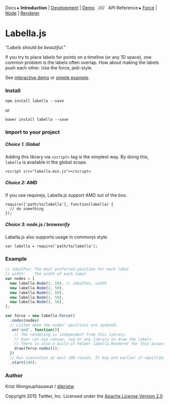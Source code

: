 Docs ▸
**Introduction** |
[Development](docs/Development.md) |
[Demo](http://twitter.github.io/labella.js/)
&nbsp;&nbsp;////&nbsp;&nbsp;
API Reference ▸
[Force](docs/Force.md) |
[Node](docs/Node.md) |
[Renderer](docs/Renderer.md)

# Labella.js

*"Labels should be beautiful."*

If you try to place labels for points on a timeline (or any 1D space), one common problem is the labels often overlap.
How about making the labels push each other. Use the force, jedi-style.

See [interactive demo](http://twitter.github.io/labella.js/) or [simple example](http://twitter.github.io/labella.js/basic_up.html).

### Install

```
npm install labella --save
```

or

```
bower install labella --save
```

### Import to your project

##### Choice 1. Global

Adding this library via ```<script>``` tag is the simplest way. By doing this, ```labella``` is available in the global scope.

```
<script src="labella.min.js"></script>
```

##### Choice 2: AMD

If you use requirejs, Labella.js support AMD out of the box.

```
require(['path/to/labella'], function(labella) {
  // do something
});
```

##### Choice 3: node.js / browserify

Labella.js also supports usage in commonjs style.

```
var labella = require('path/to/labella');
```

### Example

```javascript
// idealPos: The most preferred position for each label
// width:    The width of each label
var nodes = [
  new labella.Node(1, 50), // idealPos, width
  new labella.Node(2, 50),
  new labella.Node(3, 50),
  new labella.Node(3, 50),
  new labella.Node(3, 50),
];

var force = new labella.Force()
  .nodes(nodes)
  // Listen when the nodes' positions are updated.
  .on('end', function(){
    // The rendering is independent from this library.
    // User can use canvas, svg or any library to draw the labels.
    // There is also a built-in helper labella.Renderer for this purpose. See the examples
    draw(force.nodes());
  })
  // Run simulation at most 100 rounds. It may end earlier if equillibrium is reached.
  .start(100);
```

### Author

Krist Wongsuphasawat / [@kristw](https://twitter.com/kristw)

Copyright 2015 Twitter, Inc. Licensed under the [Apache License Version 2.0](http://www.apache.org/licenses/LICENSE-2.0)
